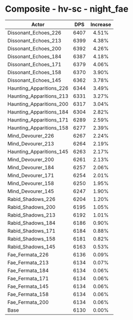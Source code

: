 # Composite - hv-sc - night_fae
| Actor | DPS | Increase |
|---|:---:|:---:|
|Dissonant_Echoes_226|6407|4.51%|
|Dissonant_Echoes_213|6399|4.38%|
|Dissonant_Echoes_200|6392|4.26%|
|Dissonant_Echoes_184|6387|4.18%|
|Dissonant_Echoes_171|6379|4.06%|
|Dissonant_Echoes_158|6370|3.90%|
|Dissonant_Echoes_145|6362|3.78%|
|Haunting_Apparitions_226|6344|3.49%|
|Haunting_Apparitions_213|6331|3.27%|
|Haunting_Apparitions_200|6317|3.04%|
|Haunting_Apparitions_184|6304|2.82%|
|Haunting_Apparitions_171|6289|2.59%|
|Haunting_Apparitions_158|6277|2.39%|
|Mind_Devourer_226|6267|2.24%|
|Mind_Devourer_213|6264|2.19%|
|Haunting_Apparitions_145|6263|2.17%|
|Mind_Devourer_200|6261|2.13%|
|Mind_Devourer_184|6257|2.06%|
|Mind_Devourer_171|6254|2.01%|
|Mind_Devourer_158|6250|1.95%|
|Mind_Devourer_145|6247|1.90%|
|Rabid_Shadows_226|6204|1.20%|
|Rabid_Shadows_200|6195|1.05%|
|Rabid_Shadows_213|6192|1.01%|
|Rabid_Shadows_184|6186|0.90%|
|Rabid_Shadows_171|6184|0.88%|
|Rabid_Shadows_158|6181|0.82%|
|Rabid_Shadows_145|6163|0.53%|
|Fae_Fermata_226|6136|0.09%|
|Fae_Fermata_213|6134|0.07%|
|Fae_Fermata_184|6134|0.06%|
|Fae_Fermata_171|6134|0.06%|
|Fae_Fermata_145|6134|0.06%|
|Fae_Fermata_158|6134|0.06%|
|Fae_Fermata_200|6134|0.06%|
|Base|6130|0.00%|
